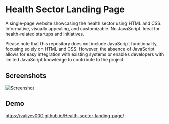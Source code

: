
# Health Sector Landing Page

A single-page website showcasing the health sector using HTML and CSS. Informative, visually appealing, and customizable. No JavaScript. Ideal for health-related startups and initiatives.

Please note that this repository does not include JavaScript functionality, focusing solely on HTML and CSS. However, the absence of JavaScript allows for easy integration with existing systems or enables developers with limited JavaScript knowledge to contribute to the project.


## Screenshots

![Screenshot](screenshot-final.gif)


## Demo

https://valiyev000.github.io/Health-sector-landing-page/

